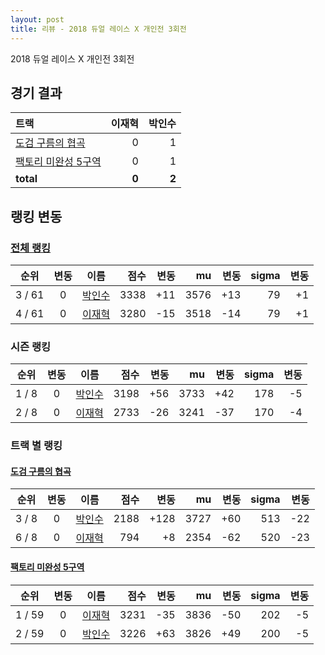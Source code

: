 ```yaml
---
layout: post
title: 리뷰 - 2018 듀얼 레이스 X 개인전 3회전
---
```


2018 듀얼 레이스 X 개인전 3회전


## 경기 결과

| 트랙 | 이재혁 | 박인수 |
|:---|---:|---:|
| [도검 구름의 협곡](../hyupgog) | 0 | 1 |
| [팩토리 미완성 5구역](../district5) | 0 | 1 |
| __total__ | __0__ | __2__ |


## 랭킹 변동


### [전체 랭킹](../singles-full)

| 순위 | 변동 | 이름 | 점수 | 변동 | mu | 변동 | sigma | 변동 |
|:---:|:---:|:---:|---:|---:|---:|---:|---:|---:|
| 3 / 61 | 0 | [박인수](../bakinsu) | 3338 | +11 | 3576 | +13 | 79 | +1 |
| 4 / 61 | 0 | [이재혁](../ijaehyeok) | 3280 | -15 | 3518 | -14 | 79 | +1 |

### 시즌 랭킹

| 순위 | 변동 | 이름 | 점수 | 변동 | mu | 변동 | sigma | 변동 |
|:---:|:---:|:---:|---:|---:|---:|---:|---:|---:|
| 1 / 8 | 0 | [박인수](../bakinsu) | 3198 | +56 | 3733 | +42 | 178 | -5 |
| 2 / 8 | 0 | [이재혁](../ijaehyeok) | 2733 | -26 | 3241 | -37 | 170 | -4 |

### 트랙 별 랭킹


#### [도검 구름의 협곡](../hyupgog)

| 순위 | 변동 | 이름 | 점수 | 변동 | mu | 변동 | sigma | 변동 |
|:---:|:---:|:---:|---:|---:|---:|---:|---:|---:|
| 3 / 8 | 0 | [박인수](../bakinsu) | 2188 | +128 | 3727 | +60 | 513 | -22 |
| 6 / 8 | 0 | [이재혁](../ijaehyeok) | 794 | +8 | 2354 | -62 | 520 | -23 |

#### [팩토리 미완성 5구역](../district5)

| 순위 | 변동 | 이름 | 점수 | 변동 | mu | 변동 | sigma | 변동 |
|:---:|:---:|:---:|---:|---:|---:|---:|---:|---:|
| 1 / 59 | 0 | [이재혁](../ijaehyeok) | 3231 | -35 | 3836 | -50 | 202 | -5 |
| 2 / 59 | 0 | [박인수](../bakinsu) | 3226 | +63 | 3826 | +49 | 200 | -5 |
